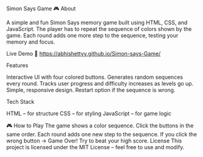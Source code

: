 Simon Says Game 🎮
About

A simple and fun Simon Says memory game built using HTML, CSS, and JavaScript. The player has to repeat the sequence of colors shown by the game. Each round adds one more step to the sequence, testing your memory and focus.

Live Demo
 🔗 https://abhishettyy.github.io/Simon-says-Game/

Features

 Interactive UI with four colored buttons.
 Generates random sequences every round.
 Tracks user progress and difficulty increases as levels go up.
 Simple, responsive design.
 Restart option if the sequence is wrong.

Tech Stack
 
 HTML – for structure
 CSS – for styling
 JavaScript – for game logic
 
 🎮 How to Play
  The game shows a color sequence.
  Click the buttons in the same order.
  Each round adds one new step to the sequence.
  If you click the wrong button → Game Over!
  Try to beat your high score.
 License
  This project is licensed under the MIT License – feel free to use and modify.
